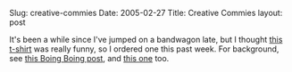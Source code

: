 Slug: creative-commies
Date: 2005-02-27
Title: Creative Commies
layout: post

It&#39;s been a while since I&#39;ve jumped on a bandwagon late, but I thought <a href="http://www.giantrobotprinting.com/commies/">this t-shirt</a> was really funny, so I ordered one this past week. For background, see <a href="http://www.boingboing.net/2005/01/05/bill_gates_free_cult.html">this Boing Boing post</a>, and <a href="http://www.boingboing.net/2005/01/06/more_gates_creative_.html">this one</a> too.

<div style="text-align: center"><img alt="" class="at-xid-6a010534988cd3970b0120a5b36877970c" src="https://steveivy.typepad.com/.a/6a010534988cd3970b0120a5b36877970c-pi" /></div>
